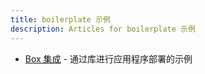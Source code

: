 ```yaml
---
title: boilerplate 示例
description: Articles for boilerplate 示例
---
```


* [Box 集成](/tools/gallery/box.html) - 通过库进行应用程序部署的示例
